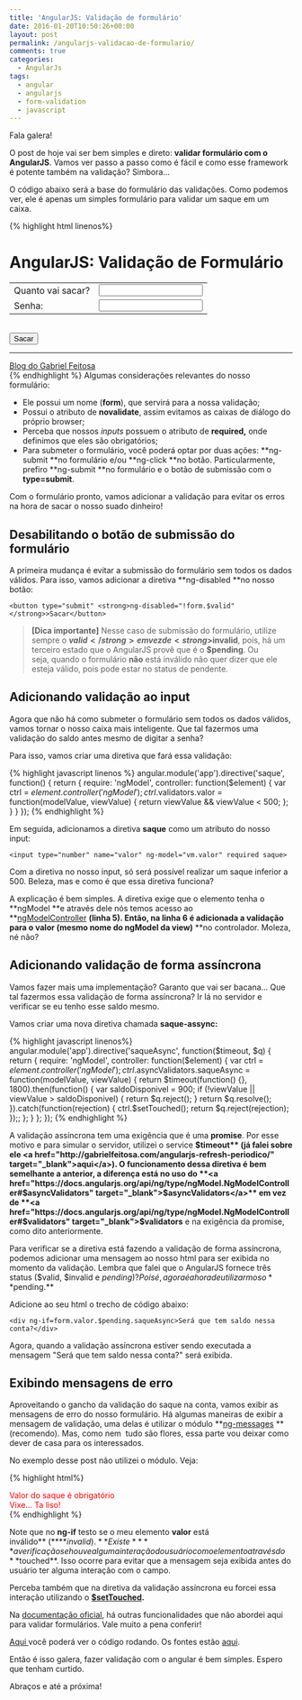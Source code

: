 ```yaml
---
title: 'AngularJS: Validação de formulário'
date: 2016-01-20T10:50:26+00:00
layout: post
permalink: /angularjs-validacao-de-formulario/
comments: true
categories:
  - AngularJs
tags:
  - angular
  - angularjs
  - form-validation
  - javascript
---
```

Fala galera!

O post de hoje vai ser bem simples e direto: **validar formulário com o AngularJS**. Vamos ver passo a passo como é fácil e como esse framework é potente também na validação? Simbora&#8230;

O código abaixo será a base do formulário das validações. Como podemos ver, ele é apenas um simples formulário para validar um saque em um caixa.

{% highlight html linenos%}
<!DOCTYPE html>
<html ng-app="app">
  <head>
    <meta charset="utf-8" />
    <title>Blog do Gabriel Feitosa</title>
  </head>
  <body>
    <h1>AngularJS: Validação de Formulário</h1>
    <div ng-controller="CaixaController as vm">
      <form name="form" novalidate ng-submit="vm.sacar()">
        <table>
          <tr>
            <td>Quanto vai sacar?</td>
            <td> <input type="number" name="valor" ng-model="vm.valor" required> </td>
          </tr>
          <tr>
            <td> Senha: </td>
            <td> <input type="password" name="senha" ng-model="vm.senha" required> </td>
          </tr>
        </table>
        <br>
        <button type="submit">Sacar</button>
      </form>
    </div>
    <footer>
      <hr/><a href="http://www.gabrielfeitosa.com"> Blog do Gabriel Feitosa</a>
    </footer>
    <script src="https://ajax.googleapis.com/ajax/libs/angularjs/1.4.8/angular.min.js"></script>
    <script src="app.js"></script>
  </body>
</html>
{% endhighlight %}
Algumas considerações relevantes do nosso formulário:

<!--more-->

  * Ele possui um nome (**form**), que servirá para a nossa validação;
  * Possui o atributo de **novalidate**, assim evitamos as caixas de diálogo do próprio browser;
  * Perceba que nossos _inputs_ possuem o atributo de **required,** onde definimos que eles são obrigatórios;
  * Para submeter o formulário, você poderá optar por duas ações: **ng-submit **no formulário e/ou **ng-click **no botão. Particularmente, prefiro **ng-submit **no formulário e o botão de submissão com o **type=submit**.

Com o formulário pronto, vamos adicionar a validação para evitar os erros na hora de sacar o nosso suado dinheiro!

## Desabilitando o botão de submissão do formulário

A primeira mudança é evitar a submissão do formulário sem todos os dados válidos. Para isso, vamos adicionar a diretiva **ng-disabled **no nosso botão:

`<button type="submit" <strong>ng-disabled="!form.$valid"</strong>>Sacar</button>`

> **[Dica importante]**
  Nesse caso de submissão do formulário, utilize sempre o <strong>$valid</strong> em vez de <strong>$invalid</strong>, pois, há um terceiro estado que o AngularJS provê que é o <strong>$pending</strong>. Ou seja, quando o formulário <strong>não</strong> está inválido não quer dizer que ele esteja válido, pois pode estar no status de pendente.

## Adicionando validação ao input

Agora que não há como submeter o formulário sem todos os dados válidos, vamos tornar o nosso caixa mais inteligente. Que tal fazermos uma validação do saldo antes mesmo de digitar a senha?

Para isso, vamos criar uma diretiva que fará essa validação:

{% highlight javascript linenos %}
angular.module('app').directive('saque', function() {
  return {
    require: 'ngModel',
    controller: function($element) {
      var ctrl = $element.controller('ngModel');
      ctrl.$validators.valor =
        function(modelValue, viewValue) {
          return viewValue && viewValue < 500;
      };
    }
  }
});
{% endhighlight %}

Em seguida, adicionamos a diretiva **saque** como um atributo do nosso input:

`<input type="number" name="valor" ng-model="vm.valor" required saque>`

Com a diretiva no nosso input, só será possível realizar um saque inferior a 500. Beleza, mas e como é que essa diretiva funciona?

A explicação é bem simples. A diretiva exige que o elemento tenha o **ngModel **e através dele nós temos acesso ao **<a href="https://docs.angularjs.org/api/ng/type/ngModel.NgModelController" target="_blank">ngModelController</a> **(linha 5). Então, na linha 6 é adicionada a validação para o **valor** (mesmo nome do ngModel da view)** **no controlador. Moleza, né não?

## Adicionando validação de forma assíncrona

Vamos fazer mais uma implementação? Garanto que vai ser bacana&#8230; Que tal fazermos essa validação de forma assíncrona? Ir lá no servidor e verificar se eu tenho esse saldo mesmo.

Vamos criar uma nova diretiva chamada **saque-assync:**

{% highlight javascript linenos%}
angular.module('app').directive('saqueAsync', function($timeout, $q) {
  return {
    require: 'ngModel',
    controller: function($element) {
      var ctrl = $element.controller('ngModel');
      ctrl.$asyncValidators.saqueAsync =
        function(modelValue, viewValue) {
          return $timeout(function() {}, 1800).then(function() {
            var saldoDisponivel = 900;
            if (!viewValue || viewValue > saldoDisponivel) {
                return $q.reject();
            }
            return $q.resolve();
          }).catch(function(rejection) {
            ctrl.$setTouched();
            return $q.reject(rejection);
          });;
      };
    }
  };
});
{% endhighlight %}

A validação assíncrona tem uma exigência que é uma **promise**. Por esse motivo e para simular o servidor, utilizei o service **$timeout** (já falei sobre ele <a href="http://gabrielfeitosa.com/angularjs-refresh-periodico/" target="_blank">aqui</a>). O funcionamento dessa diretiva é bem semelhante a anterior, a diferença está no uso do **<a href="https://docs.angularjs.org/api/ng/type/ngModel.NgModelController#$asyncValidators" target="_blank">$asyncValidators</a>** em vez de **<a href="https://docs.angularjs.org/api/ng/type/ngModel.NgModelController#$validators" target="_blank">$validators</a>** e na exigência da promise, como dito anteriormente.

Para verificar se a diretiva está fazendo a validação de forma assíncrona, podemos adicionar uma mensagem ao nosso html para ser exibida no momento da validação. Lembra que falei que o AngularJS fornece três status ($valid, $invalid e $pending) ? Pois é, agora é a hora de utilizarmos o **$pending.**

Adicione ao seu html o trecho de código abaixo:

`<div ng-if=form.valor.$pending.saqueAsync>Será que tem saldo nessa conta?</div>`

Agora, quando a validação assíncrona estiver sendo executada a mensagem "Será que tem saldo nessa conta?" será exibida.

## Exibindo mensagens de erro

Aproveitando o gancho da validação do saque na conta, vamos exibir as mensagens de erro do nosso formulário. Há algumas maneiras de exibir a mensagem de validação, uma delas é utilizar o módulo **<a href="https://docs.angularjs.org/api/ngMessages/directive/ngMessages" target="_blank">ng-messages</a> **(recomendo). Mas, como nem  tudo são flores, essa parte vou deixar como dever de casa para os interessados.

No exemplo desse post não utilizei o módulo. Veja:

{% highlight html%}
<div ng-if="form.valor.$invalid && form.valor.$touched" style="color:red">
  <div ng-if="form.valor.$error.required">Valor do saque é obrigatório</div>
  <div ng-if="form.valor.$error.saqueAsync">Vixe&#8230; Ta liso!</div>
</div>
{% endhighlight %}

Note que no **ng-if** testo se o meu elemento **valor** está inválido** (****$invalid).** Existe** **a verificação se houve alguma interação do usuário com o elemento através do **$touched**. Isso ocorre para evitar que a mensagem seja exibida antes do usuário ter alguma interação com o campo.

Perceba também que na diretiva da validação assíncrona eu forcei essa interação utilizando o **<a href="https://docs.angularjs.org/api/ng/type/ngModel.NgModelController#$setTouched" target="_blank">$setTouched</a>.**

Na <a href="https://docs.angularjs.org/guide/forms" target="_blank">documentação oficial</a>, há outras funcionalidades que não abordei aqui para validar formulários. Vale muito a pena conferir!

<a href="http://gabrielfeitosa.com/exemplos/angularjs/form-validation/index.html" target="_blank">Aqui </a>você poderá ver o código rodando. Os fontes estão <a href="https://github.com/gabrielfeitosa/angularjs-form-validation" target="_blank">aqui</a>.

Então é isso galera, fazer validação com o angular é bem simples. Espero que tenham curtido.

Abraços e até a próxima!